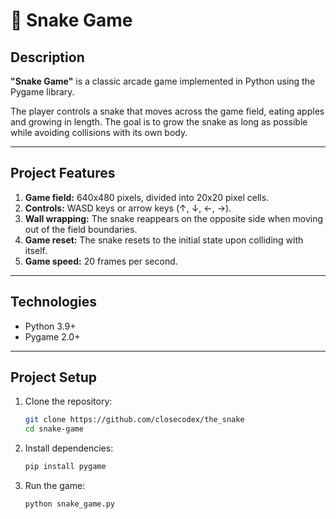 # 🐍 Snake Game

## Description

**"Snake Game"** is a classic arcade game implemented in Python using the Pygame library.

The player controls a snake that moves across the game field, eating apples and growing in length. The goal is to grow the snake as long as possible while avoiding collisions with its own body.

---

## Project Features

1. **Game field:** 640x480 pixels, divided into 20x20 pixel cells.
2. **Controls:** WASD keys or arrow keys (↑, ↓, ←, →).
3. **Wall wrapping:** The snake reappears on the opposite side when moving out of the field boundaries.
4. **Game reset:** The snake resets to the initial state upon colliding with itself.
5. **Game speed:** 20 frames per second.

---

## Technologies

- Python 3.9+
- Pygame 2.0+

---

## Project Setup

1. Clone the repository:
   ```bash
   git clone https://github.com/closecodex/the_snake
   cd snake-game

2. Install dependencies:
   ```bash
   pip install pygame
   
3. Run the game:
   ```bash
   python snake_game.py
